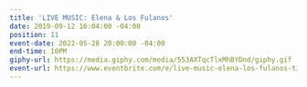 ```yaml
---
title: 'LIVE MUSIC: Elena & Los Fulanos'
date: 2019-09-12 16:04:00 -04:00
position: 11
event-date: 2022-05-28 20:00:00 -04:00
end-time: 10PM
giphy-url: https://media.giphy.com/media/553AXTqcTlxMhBYDnd/giphy.gif
event-url: https://www.eventbrite.com/e/live-music-elena-los-fulanos-tickets-311893540977
---
```


